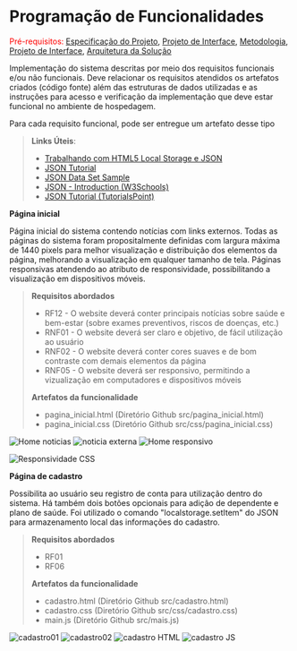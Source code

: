 # Programação de Funcionalidades

<span style="color:red">Pré-requisitos: <a href="2-Especificação do Projeto.md"> Especificação do Projeto</a></span>, <a href="3-Projeto de Interface.md"> Projeto de Interface</a>, <a href="4-Metodologia.md"> Metodologia</a>, <a href="3-Projeto de Interface.md"> Projeto de Interface</a>, <a href="5-Arquitetura da Solução.md"> Arquitetura da Solução</a>

Implementação do sistema descritas por meio dos requisitos funcionais e/ou não funcionais. Deve relacionar os requisitos atendidos os artefatos criados (código fonte) além das estruturas de dados utilizadas e as instruções para acesso e verificação da implementação que deve estar funcional no ambiente de hospedagem.

Para cada requisito funcional, pode ser entregue um artefato desse tipo

> **Links Úteis**:
>
> - [Trabalhando com HTML5 Local Storage e JSON](https://www.devmedia.com.br/trabalhando-com-html5-local-storage-e-json/29045)
> - [JSON Tutorial](https://www.w3resource.com/JSON)
> - [JSON Data Set Sample](https://opensource.adobe.com/Spry/samples/data_region/JSONDataSetSample.html)
> - [JSON - Introduction (W3Schools)](https://www.w3schools.com/js/js_json_intro.asp)
> - [JSON Tutorial (TutorialsPoint)](https://www.tutorialspoint.com/json/index.htm)



**Página inicial**

Página inicial do sistema contendo notícias com links externos.
Todas as páginas do sistema foram propositalmente definidas com largura máxima de 1440 pixels para melhor visualização e distribuição dos elementos da página, melhorando a visualização em qualquer tamanho de tela.
Páginas responsivas atendendo ao atributo de responsividade, possibilitando a visualização em dispositivos móveis.

>**Requisitos abordados**
> - RF12 - O website deverá conter principais notícias sobre saúde e bem-estar (sobre exames preventivos, riscos de doenças, etc.)
> - RNF01 - O website deverá ser claro e objetivo, de fácil utilização ao usuário
> - RNF02 - O website deverá conter cores suaves e de bom contraste com demais elementos da página
> - RNF05 - O website deverá ser responsivo, permitindo a vizualização em computadores e dispositivos móveis
>
>  **Artefatos da funcionalidade**
> - pagina_inicial.html (Diretório Github src/pagina_inicial.html)
> - pagina_inicial.css (Diretório Github src/css/pagina_inicial.css)

![Home noticias](https://github.com/ICEI-PUC-Minas-PMV-ADS/pmv-ads-2023-1-e1-proj-web-t7-medicfy/assets/128761321/b5cbb2b3-ca91-4a49-99c0-c6d42bd0c59d)
![noticia externa](https://github.com/ICEI-PUC-Minas-PMV-ADS/pmv-ads-2023-1-e1-proj-web-t7-medicfy/assets/128761321/415b9c67-3474-4a2c-aa00-aa00ff8cdbc9)
![Home responsivo](https://github.com/ICEI-PUC-Minas-PMV-ADS/pmv-ads-2023-1-e1-proj-web-t7-medicfy/assets/128761321/98148218-237a-4945-a08d-ab1053d7b857)

![Responsividade CSS](https://github.com/ICEI-PUC-Minas-PMV-ADS/pmv-ads-2023-1-e1-proj-web-t7-medicfy/assets/128761321/1a59c7f6-7631-4924-b3f6-bb3eba0548d7)

**Página de cadastro**

Possibilita ao usuário seu registro de conta para utilização dentro do sistema. Há também dois botões opcionais para adição de dependente e plano de saúde.
Foi utilizado o comando "localstorage.setItem" do JSON para armazenamento local das informações do cadastro.

>**Requisitos abordados** 
> - RF01
> - RF06
>
>**Artefatos da funcionalidade**
> - cadastro.html (Diretório Github src/cadastro.html)
> - cadastro.css (Diretório Github src/css/cadastro.css)
> - main.js (Diretório Github src/mais.js)

![cadastro01](https://github.com/ICEI-PUC-Minas-PMV-ADS/pmv-ads-2023-1-e1-proj-web-t7-medicfy/assets/128761321/3be055c9-5285-49c3-8ad7-f85786a0e4db)
![cadastro02](https://github.com/ICEI-PUC-Minas-PMV-ADS/pmv-ads-2023-1-e1-proj-web-t7-medicfy/assets/128761321/9e74c39c-1c35-4642-a66c-6c8967993e15)
![cadastro HTML](https://github.com/ICEI-PUC-Minas-PMV-ADS/pmv-ads-2023-1-e1-proj-web-t7-medicfy/assets/128761321/3ca981a6-63ba-4609-9126-75e4a5b012e9)
![cadastro JS](https://github.com/ICEI-PUC-Minas-PMV-ADS/pmv-ads-2023-1-e1-proj-web-t7-medicfy/assets/128761321/6cd89df0-84d1-4a8d-8136-f1f7121d2bda)

